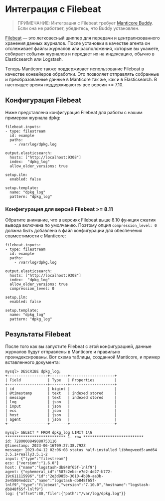 # Интеграция с Filebeat

> ПРИМЕЧАНИЕ: Интеграция с Filebeat требует [Manticore Buddy](../Installation/Manticore_Buddy.md). Если она не работает, убедитесь, что Buddy установлен.

[Filebeat](https://www.elastic.co/beats/filebeat) — это легковесный шиппер для передачи и централизованного хранения данных журналов. После установки в качестве агента он отслеживает файлы журналов или расположения, которые вы укажете, собирает события журналов и передает их на индексацию, обычно в Elasticsearch или Logstash.

Теперь Manticore также поддерживает использование Filebeat в качестве конвейеров обработки. Это позволяет отправлять собранные и преобразованные данные в Manticore так же, как и в Elasticsearch. В настоящее время поддерживаются все версии >= 7.10.

## Конфигурация Filebeat

Ниже представлена конфигурация Filebeat для работы с нашим примером журнала dpkg:

```
filebeat.inputs:
- type: filestream
  id: example
  paths:
	- /var/log/dpkg.log

output.elasticsearch:
  hosts: ["http://localhost:9308"]
  index:  "dpkg_log"
  allow_older_versions: true

setup.ilm:
  enabled: false

setup.template:
  name: "dpkg_log"
  pattern: "dpkg_log"
```

### Конфигурация для версий Filebeat >= 8.11

Обратите внимание, что в версиях Filebeat выше 8.10 функция сжатия вывода включена по умолчанию. Поэтому опция `compression_level: 0` должна быть добавлена в файл конфигурации для обеспечения совместимости с Manticore:

```
filebeat.inputs:
- type: filestream
  id: example
  paths:
	- /var/log/dpkg.log

output.elasticsearch:
  hosts: ["http://localhost:9308"]
  index:  "dpkg_log"
  allow_older_versions: true
  compression_level: 0

setup.ilm:
  enabled: false

setup.template:
  name: "dpkg_log"
  pattern: "dpkg_log"
```

## Результаты Filebeat

После того как вы запустите Filebeat с этой конфигурацией, данные журналов будут отправлены в Manticore и правильно проиндексированы. Вот схема таблицы, созданной Manticore, и пример вставленного документа:

```
mysql> DESCRIBE dpkg_log;
+------------------+--------+--------------------+
| Field            | Type   | Properties         |
+------------------+--------+--------------------+
| id               | bigint |                    |
| @timestamp       | text   | indexed stored     |
| message          | text   | indexed stored     |
| log              | json   |                    |
| input            | json   |                    |
| ecs              | json   |                    |
| host             | json   |                    |
| agent            | json   |                    |
+------------------+--------+--------------------+
```

```
mysql> SELECT * FROM dpkg_log LIMIT 1\G
*************************** 1. row ***************************
id: 7280000849080753116
@timestamp: 2023-06-16T09:27:38.792Z
message: 2023-04-12 02:06:08 status half-installed libhogweed5:amd64 3.5.1+really3.5.1-2
input: {"type":"filestream"}
ecs: {"version":"1.6.0"}
host: {"name":"logstash-db848f65f-lnlf9"}
agent: {"ephemeral_id":"587c2ebc-e7e2-4e27-b772-19c611115996","id":"2e3d985b-3610-4b8b-aa3b-2e45804edd2c","name":"logstash-db848f65f-lnlf9","type":"filebeat","version":"7.10.0","hostname":"logstash-db848f65f-lnlf9"}
log: {"offset":80,"file":{"path":"/var/log/dpkg.log"}}
```
